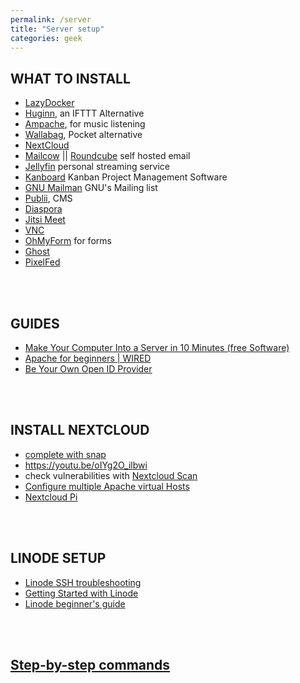 ```yaml
---
permalink: /server
title: "Server setup"
categories: geek
---
```


## WHAT TO INSTALL
- [LazyDocker](https://github.com/jesseduffield/lazydocker/blob/master/README.md)
- [Huginn](https://github.com/huginn/huginn), an IFTTT Alternative
- [Ampache](http://ampache.org/), for music listening
- [Wallabag](https://hub.docker.com/r/wallabag/wallabag), Pocket alternative
- [NextCloud](https://hub.docker.com/_/nextcloud)
- [Mailcow](https://mailcow.email/) || [Roundcube](https://roundcube.net/) self hosted email
- [Jellyfin](https://jellyfin.org/) personal streaming service
- [Kanboard](https://kanboard.org/) Kanban Project Management Software
- [GNU Mailman](https://www.gnu.org/software/mailman/) GNU's Mailing list
- [Publii](https://github.com/GetPublii/Publii), CMS
- [Diaspora](https://wiki.diasporafoundation.org/Installation/Ubuntu/Xenial)
- [Jitsi Meet](https://github.com/jitsi/docker-jitsi-meet)
- [VNC](https://tigervnc.org/)
- [OhMyForm](https://ohmyform.com/docs/install/) for forms
- [Ghost](https://hub.docker.com/_/ghost)
- [PixelFed](https://pixelfed.org/)

<br>
<br>

## GUIDES

-   [Make Your Computer Into a Server in 10 Minutes (free Software)](https://www.instructables.com/id/Make-Your-Computer-Into-A-Server-in-10-Minutes-fr/)
-   [Apache for beginners | WIRED](https://www.wired.com/2010/02/Apache_for_Beginners/)
-   [Be Your Own Open ID Provider](https://www.wired.com/2010/02/Be_Your_Own_OpenID_Provider/)

<br>
<br>


## INSTALL NEXTCLOUD
- [complete with snap](https://youtu.be/4D1M5eH3PnQ)
- https://youtu.be/oIYg2O_ilbwi
- check vulnerabilities with [Nextcloud Scan](https://scan.nextcloud.com)
- [Configure multiple Apache virtual Hosts](https://www.ostechnix.com/configure-apache-virtual-hosts-ubuntu-part-1/)
- [Nextcloud Pi](https://ownyourbits.com/nextcloudpi/)

<br>
<br>

## LINODE SETUP

- [Linode SSH troubleshooting](https://www.linode.com/docs/troubleshooting/troubleshooting-ssh/)
- [Getting Started with Linode](https://www.linode.com/docs/getting-started/)
- [Linode beginner's guide](https://www.linode.com/docs/platform/billing-and-support/linode-beginners-guide/)

<br />
<br />

## [Step-by-step commands](/server-setup)
